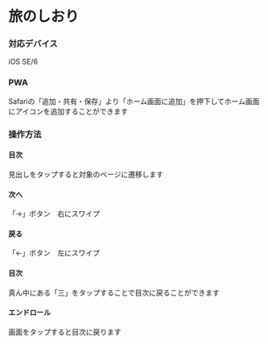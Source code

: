 # 旅のしおり

### 対応デバイス　
iOS SE/6

### PWA
Safariの「追加・共有・保存」より「ホーム画面に追加」を押下してホーム画面にアイコンを追加することができます

### 操作方法
#### 目次
見出しをタップすると対象のページに遷移します
#### 次へ
「→」ボタン　右にスワイプ
#### 戻る
「←」ボタン　左にスワイプ
#### 目次
真ん中にある「三」をタップすることで目次に戻ることができます
#### エンドロール
画面をタップすると目次に戻ります